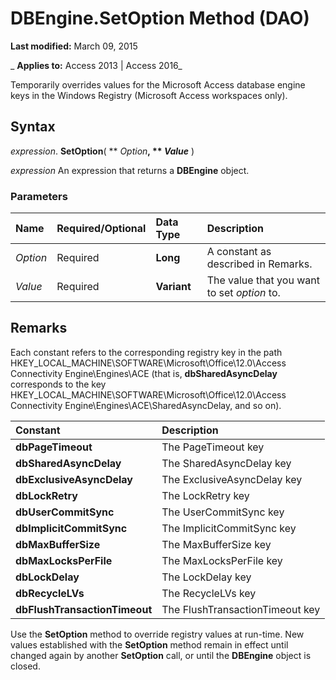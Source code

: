 
# DBEngine.SetOption Method (DAO)

 **Last modified:** March 09, 2015

 _ **Applies to:** Access 2013 | Access 2016_

Temporarily overrides values for the Microsoft Access database engine keys in the Windows Registry (Microsoft Access workspaces only).


## Syntax

 _expression_. **SetOption**( ** _Option_**, ** _Value_** )

 _expression_ An expression that returns a **DBEngine** object.


### Parameters



|**Name**|**Required/Optional**|**Data Type**|**Description**|
|:-----|:-----|:-----|:-----|
| _Option_|Required|**Long**|A constant as described in Remarks.|
| _Value_|Required|**Variant**|The value that you want to set  _option_ to.|

## Remarks

Each constant refers to the corresponding registry key in the path HKEY_LOCAL_MACHINE\SOFTWARE\Microsoft\Office\12.0\Access Connectivity Engine\Engines\ACE (that is,  **dbSharedAsyncDelay** corresponds to the key HKEY_LOCAL_MACHINE\SOFTWARE\Microsoft\Office\12.0\Access Connectivity Engine\Engines\ACE\SharedAsyncDelay, and so on).



|**Constant**|**Description**|
|:-----|:-----|
|**dbPageTimeout**|The PageTimeout key|
|**dbSharedAsyncDelay**|The SharedAsyncDelay key|
|**dbExclusiveAsyncDelay**|The ExclusiveAsyncDelay key|
|**dbLockRetry**|The LockRetry key|
|**dbUserCommitSync**|The UserCommitSync key|
|**dbImplicitCommitSync**|The ImplicitCommitSync key|
|**dbMaxBufferSize**|The MaxBufferSize key|
|**dbMaxLocksPerFile**|The MaxLocksPerFile key|
|**dbLockDelay**|The LockDelay key|
|**dbRecycleLVs**|The RecycleLVs key|
|**dbFlushTransactionTimeout**|The FlushTransactionTimeout key|
Use the  **SetOption** method to override registry values at run-time. New values established with the **SetOption** method remain in effect until changed again by another **SetOption** call, or until the **DBEngine** object is closed.

